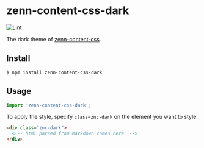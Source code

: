 # zenn-content-css-dark
[![Lint](https://github.com/YusukeSuzuki1213/zenn-content-css-dark/actions/workflows/lint.yml/badge.svg)](https://github.com/YusukeSuzuki1213/zenn-content-css-dark/actions/workflows/lint.yml)

The dark theme of [zenn-content-css](https://github.com/zenn-dev/zenn-editor/tree/canary/packages/zenn-content-css).


## Install

```
$ npm install zenn-content-css-dark
```

## Usage

```js
import 'zenn-content-css-dark';
```

To apply the style, specify `class=znc-dark` on the element you want to style.

```html
<div class="znc-dark">
  <!-- html parsed from markdown comes here. -->
</div>
```
